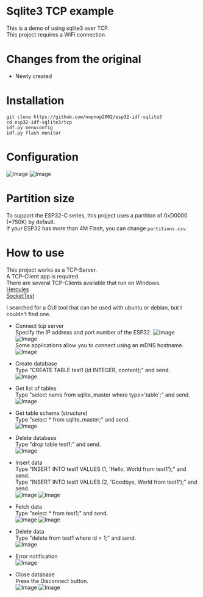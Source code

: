 # Sqlite3 TCP example
This is a demo of using sqlite3 over TCP.   
This project requires a WiFi connection.   

# Changes from the original   
- Newly created   

# Installation
```
git clone https://github.com/nopnop2002/esp32-idf-sqlite3
cd esp32-idf-sqlite3/tcp
idf.py menuconfig
idf.py flash monitor
```

# Configuration
![Image](https://github.com/user-attachments/assets/9b703004-7522-4624-8ae8-373f7c0544dd)
![Image](https://github.com/user-attachments/assets/c7fcefc3-dc7e-4ea2-ac7e-4481e3763e4f)


# Partition size
To support the ESP32-C series, this project uses a partition of 0xD0000 (=750K) by default.   
If your ESP32 has more than 4M Flash, you can change ```partitions.csv```.   


# How to use
This project works as a TCP-Server.   
A TCP-Client app is required.   
There are several TCP-Clients available that run on Windows.   
[Hercules](https://www.hw-group.com/software/hercules-setup-utility)   
[SocketTest](https://sourceforge.net/projects/sockettest/)   

I searched for a GUI tool that can be used with ubuntu or debian, but I couldn't find one.   


- Connect tcp server   
 Specify the IP address and port number of the ESP32.
![Image](https://github.com/user-attachments/assets/04472473-3afa-435a-8450-1636f5a7aaf9)   
![Image](https://github.com/user-attachments/assets/11b02618-96fe-40f3-8864-cee05e6bcc99)   
 Some applications allow you to connect using an mDNS hostname.
![Image](https://github.com/user-attachments/assets/3fe6b00b-3966-4e1a-b13e-062412999b16)

- Create database   
Type "CREATE TABLE test1 (id INTEGER, content);" and send.   
![Image](https://github.com/user-attachments/assets/d7c3f6c0-8858-4f1a-9c69-c4263f9eedf8)

- Get list of tables   
Type "select name from sqlite_master where type='table';" and send.   
![Image](https://github.com/user-attachments/assets/3f777ff0-3ecc-4bce-8ab9-f68e1666a2ed)

- Get table schema (structure)   
Type "select * from sqlite_master;" and send.   
![Image](https://github.com/user-attachments/assets/3af26414-7480-4332-8a59-004784e2ec2a)

- Delete database   
Type "drop table test1;" and send.   
![Image](https://github.com/user-attachments/assets/6df27a87-f668-4a7f-90c4-28899a9e1ee8)

- Insert data   
Type "INSERT INTO test1 VALUES (1, 'Hello, World from test1');" and send.   
Type "INSERT INTO test1 VALUES (2, 'Goodbye, World from test1');" and send.   
![Image](https://github.com/user-attachments/assets/254f2101-dbd3-4b09-a6ee-c13af3cef44b)
![Image](https://github.com/user-attachments/assets/8f1daba1-3cf7-473c-9e6f-936792713114)

- Fetch data   
Type "select * from test1;" and send.   
![Image](https://github.com/user-attachments/assets/849435c0-a1c3-4ad4-98da-2095771234cb)
![Image](https://github.com/user-attachments/assets/9e03a3a0-c163-46a2-893c-03e0526c5a48)

- Delete data   
Type "delete from test1 where id = 1;" and send.   
![Image](https://github.com/user-attachments/assets/305aab97-8e42-4f45-967d-ef664e0f4228)

- Error notification   
![Image](https://github.com/user-attachments/assets/ed368dc7-d996-41c0-9b9e-17dbb2fbad1c)

- Close database   
Press the Disconnect button.   
![Image](https://github.com/user-attachments/assets/ebbc75fb-2c3d-417c-a64b-244852abf9e2)
![Image](https://github.com/user-attachments/assets/a91cd953-1ef2-43d8-9130-747135390a9a)
